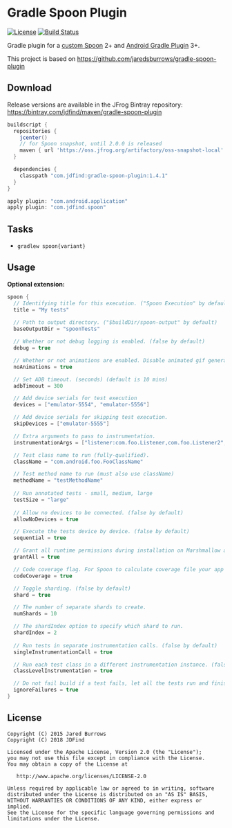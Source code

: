 # Gradle Spoon Plugin

[![License](https://img.shields.io/badge/license-apache%202.0-blue.svg)](http://www.apache.org/licenses/LICENSE-2.0)
[![Build Status](https://travis-ci.org/JDFind/gradle-spoon-plugin.svg?branch=master)](https://travis-ci.org/JDFind/gradle-spoon-plugin)

Gradle plugin for a [custom Spoon](https://github.com/JDFind/spoon) 2+ and [Android Gradle Plugin](https://developer.android.com/studio/releases/gradle-plugin.html) 3+.

This project is based on https://github.com/jaredsburrows/gradle-spoon-plugin

## Download

Release versions are available in the JFrog Bintray repository: https://bintray.com/jdfind/maven/gradle-spoon-plugin

```groovy
buildscript {
  repositories {
    jcenter()
    // for Spoon snapshot, until 2.0.0 is released
    maven { url 'https://oss.jfrog.org/artifactory/oss-snapshot-local' }
  }

  dependencies {
    classpath "com.jdfind:gradle-spoon-plugin:1.4.1"
  }
}

apply plugin: "com.android.application"
apply plugin: "com.jdfind.spoon"
```

## Tasks

- `gradlew spoon{variant}`

## Usage

**Optional extension:**
```groovy
spoon {
  // Identifying title for this execution. ("Spoon Execution" by default)
  title = "My tests"
  
  // Path to output directory. ("$buildDir/spoon-output" by default)
  baseOutputDir = "spoonTests"

  // Whether or not debug logging is enabled. (false by default)
  debug = true

  // Whether or not animations are enabled. Disable animated gif generation. (false by default)
  noAnimations = true

  // Set ADB timeout. (seconds) (default is 10 mins)
  adbTimeout = 300

  // Add device serials for test execution
  devices = ["emulator-5554", "emulator-5556"]

  // Add device serials for skipping test execution.
  skipDevices = ["emulator-5555"]

  // Extra arguments to pass to instrumentation.
  instrumentationArgs = ["listener:com.foo.Listener,com.foo.Listener2", "classLoader:com.foo.CustomClassLoader"]

  // Test class name to run (fully-qualified).
  className = "com.android.foo.FooClassName"

  // Test method name to run (must also use className)
  methodName = "testMethodName"
  
  // Run annotated tests - small, medium, large
  testSize = "large"
  
  // Allow no devices to be connected. (false by default)
  allowNoDevices = true

  // Execute the tests device by device. (false by default)
  sequential = true

  // Grant all runtime permissions during installation on Marshmallow and above devices. (false by default)
  grantAll = true

  // Code coverage flag. For Spoon to calculate coverage file your app must have the `WRITE_EXTERNAL_STORAGE` permission. (false by default)
  codeCoverage = true

  // Toggle sharding. (false by default)
  shard = true

  // The number of separate shards to create.
  numShards = 10

  // The shardIndex option to specify which shard to run.
  shardIndex = 2
  
  // Run tests in separate instrumentation calls. (false by default)
  singleInstrumentationCall = true

  // Run each test class in a different instrumentation instance. (false by default)
  classLevelInstrumentation = true

  // Do not fail build if a test fails, let all the tests run and finish. (false by default)
  ignoreFailures = true
}
```

## License

    Copyright (C) 2015 Jared Burrows
    Copyright (C) 2018 JDFind

    Licensed under the Apache License, Version 2.0 (the "License");
    you may not use this file except in compliance with the License.
    You may obtain a copy of the License at

       http://www.apache.org/licenses/LICENSE-2.0

    Unless required by applicable law or agreed to in writing, software
    distributed under the License is distributed on an "AS IS" BASIS,
    WITHOUT WARRANTIES OR CONDITIONS OF ANY KIND, either express or implied.
    See the License for the specific language governing permissions and
    limitations under the License.
